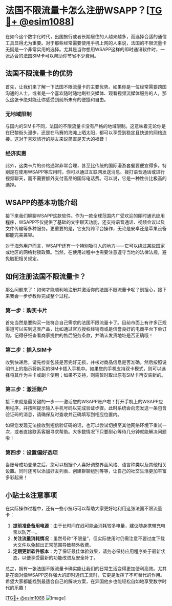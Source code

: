 # 法国不限流量卡怎么注册WSAPP？[[TG💪+ @esim1088](https://t.me/s/esim1088)]

在如今这个数字化时代，出国旅行或者长期居住的人越来越多，而选择合适的通信工具显得尤为重要。对于那些经常需要使用手机上网的人来说，法国的不限流量卡无疑是一个非常实用的选择。尤其是当你想用WSAPP这样的即时通讯软件时，一张适合的法国SIM卡可以帮助你节省不少费用。

## 法国不限流量卡的优势

首先，让我们来了解一下法国不限流量卡的主要优势。如果你是一位经常需要跨国沟通的人士，或者是一个喜欢随时随地刷社交媒体、观看视频流媒体服务的人，那么这张卡绝对能让你感受到前所未有的便捷和自由。

### 无地域限制

与国内的SIM卡不同，法国的不限流量卡没有严格的地域限制。这意味着无论你是在巴黎街头漫步，还是在马赛的海滩上晒太阳，都可以享受到稳定且快速的网络连接。这对于喜欢旅行的朋友来说简直是天大的福音！

### 经济实惠

此外，这类卡片的价格通常非常合理，甚至比传统的国际漫游套餐要便宜得多。特别是在使用WSAPP等应用时，你可以通过互联网发送消息、拨打语音通话或进行视频聊天，而不需要额外支付高昂的国际电话费。可以说，它是一种性价比极高的选择。

## WSAPP的基本功能介绍

接下来我们聊聊WSAPP这款软件。作为一款全球范围内广受欢迎的即时通讯应用程序，WSAPP不仅提供了基础的文字聊天功能，还支持语音通话、视频会议以及文件传输等多种服务。更重要的是，它支持跨平台操作，无论是安卓还是苹果设备都能完美兼容。

对于海外用户而言，WSAPP还有一个特别吸引人的地方——它可以绕过某些国家或地区的网络封锁政策。当然，在使用过程中也需要注意遵守当地的法律法规，避免触犯相关规定。

## 如何注册法国不限流量卡？

那么问题来了：如何才能顺利地注册并激活你的法国不限流量卡呢？别担心，接下来我会一步步教你完成整个过程。

### 第一步：购买卡片

首先当然是要购买一张符合自己需求的法国不限流量卡了。目前市面上有许多正规渠道可以买到这类产品，比如通过官方授权经销商或是信誉良好的电商平台下单订购。记得仔细查看商家提供的售后服务条款，并确认发货地址是否正确哦！

### 第二步：插入SIM卡

收到快递后，请先检查包装是否完好无损，并核对商品信息是否准确。然后按照说明书上的指示将新买的SIM卡插入手机中。如果您的手机支持双卡模式，则可以选择将其作为主卡或副卡使用；如果不支持，则需暂时取出原有SIM卡再安装新的。

### 第三步：激活账户

接下来就是最关键的一步——激活您的WSAPP账户啦！打开手机上的WSAPP应用程序，并按照提示输入手机号码以完成验证步骤。此时系统会向您发送一条包含验证码的消息，请确保及时查收并正确填写到相应位置内。

如果您发现无法接收到短信验证码的话，也可以尝试切换至其他网络环境下重试一次，或者直接联系客服寻求帮助。大多数情况下只要耐心等待几分钟就能解决问题啦！

### 第四步：设置偏好选项

当账号成功登录之后，您可以根据个人喜好调整界面风格、语言种类以及其他相关设置。同时还可以添加好友列表、创建群聊组别等等，让自己的社交生活更加丰富多彩起来！

## 小贴士&注意事项

在实际操作过程中，还有一些小技巧可以帮助大家更好地利用这张法国不限流量卡：

1. **提前准备备用电源**：由于长时间在线可能会消耗较多电量，建议随身携带充电宝以防万一。
2. **关注流量消耗情况**：虽然号称“不限量”，但实际使用时仍需注意不要过度下载大文件以免超出正常范围导致额外收费。
3. **定期更新软件版本**：为了保证最佳体验效果，请务必保持应用程序处于最新状态，以便享受最新的功能改进及安全补丁。

总之，拥有一张法国不限流量卡确实能让我们的日常生活变得更加便利高效。尤其是在面对像WSAPP这样强大的即时通讯工具时，它更是发挥了不可替代的作用。希望大家都能找到最适合自己的解决方案，在异国他乡也能轻松自如地享受数字时代的乐趣！

[[TG💪+ @esim1088](https://t.me/s/esim1088) ![Image](https://i.postimg.cc/4NQfJmqS/Snipaste-2025-05-13-00-14-12.png)]